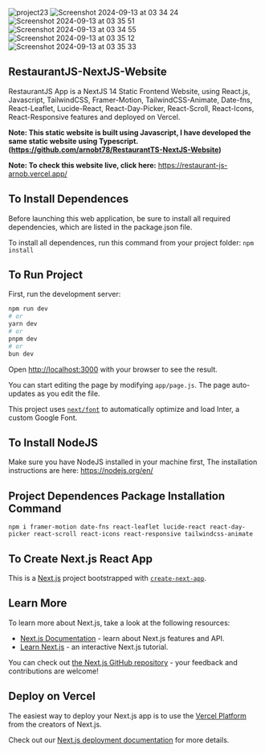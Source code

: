 
![project23](https://github.com/user-attachments/assets/77de8404-aeba-4f67-b5fe-0438e80bda73) ![Screenshot 2024-09-13 at 03 34 24](https://github.com/user-attachments/assets/1ef89f8a-e6f8-4bfa-9c95-453e35bbf4ee) ![Screenshot 2024-09-13 at 03 35 51](https://github.com/user-attachments/assets/9f3eb9e5-5dd7-46fd-9b23-aee505fa84d1) ![Screenshot 2024-09-13 at 03 34 55](https://github.com/user-attachments/assets/bd1df324-3ba9-45d9-a530-5ebce27cfe36) ![Screenshot 2024-09-13 at 03 35 12](https://github.com/user-attachments/assets/d6f0347c-3ec7-41d1-9d64-695ee0ddfd24) ![Screenshot 2024-09-13 at 03 35 33](https://github.com/user-attachments/assets/7bff98ba-b797-4c01-962e-ec0e2156bbd6)

## RestaurantJS-NextJS-Website

RestaurantJS App is a NextJS 14 Static Frontend Website, using React.js, Javascript, TailwindCSS, Framer-Motion, TailwindCSS-Animate, Date-fns, React-Leaflet, Lucide-React, React-Day-Picker, React-Scroll, React-Icons, React-Responsive features and deployed on Vercel.

**Note: This static website is built using Javascript, I have developed the same static website using Typescript. (https://github.com/arnobt78/RestaurantTS-NextJS-Website)**

**Note: To check this website live, click here:** https://restaurant-js-arnob.vercel.app/

## To Install Dependences

Before launching this web application, be sure to install all required dependencies, which are listed in the package.json file.

To install all dependences, run this command from your project folder: `npm install`

## To Run Project

First, run the development server:

```bash
npm run dev
# or
yarn dev
# or
pnpm dev
# or
bun dev
```

Open [http://localhost:3000](http://localhost:3000) with your browser to see the result.

You can start editing the page by modifying `app/page.js`. The page auto-updates as you edit the file.

This project uses [`next/font`](https://nextjs.org/docs/basic-features/font-optimization) to automatically optimize and load Inter, a custom Google Font.

## To Install NodeJS

Make sure you have NodeJS installed in your machine first, The installation instructions are here: https://nodejs.org/en/

## Project Dependences Package Installation Command

```
npm i framer-motion date-fns react-leaflet lucide-react react-day-picker react-scroll react-icons react-responsive tailwindcss-animate

```

## To Create Next.js React App

This is a [Next.js](https://nextjs.org/) project bootstrapped with [`create-next-app`](https://github.com/vercel/next.js/tree/canary/packages/create-next-app).

## Learn More

To learn more about Next.js, take a look at the following resources:

- [Next.js Documentation](https://nextjs.org/docs) - learn about Next.js features and API.
- [Learn Next.js](https://nextjs.org/learn) - an interactive Next.js tutorial.

You can check out [the Next.js GitHub repository](https://github.com/vercel/next.js/) - your feedback and contributions are welcome!

## Deploy on Vercel

The easiest way to deploy your Next.js app is to use the [Vercel Platform](https://vercel.com/new?utm_medium=default-template&filter=next.js&utm_source=create-next-app&utm_campaign=create-next-app-readme) from the creators of Next.js.

Check out our [Next.js deployment documentation](https://nextjs.org/docs/deployment) for more details.
